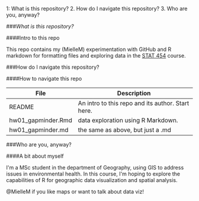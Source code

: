 1: What is this repository?
2. How do I navigate this repository?
3. Who are you, anyway? 

###*What is this repository?*

####Intro to this repo

This repo contains my (MielleM) experimentation with GitHub and R markdown for formatting files and exploring data in the [STAT 454](http://stat545.com) course.



###How do I navigate this repository?

####How to navigate this repo

File | Description  
------------|------------ 
README | An intro to this repo and its author. Start here.
hw01_gapminder.Rmd | data exploration using R Markdown.
hw01_gapminder.md | the same as above, but just a .md




###Who are you, anyway?

####A bit about myself

I'm a MSc student in the department of Geography, using GIS to address issues in environmental health. 
In this course, I'm hoping to explore the capabilities of R for geographic data visualization and spatial analysis. 


@MielleM if you like maps or want to talk about data viz!

